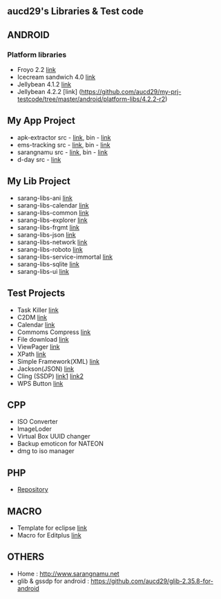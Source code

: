 aucd29's Libraries & Test code
------------------------------------

## ANDROID
### Platform libraries 
- Froyo 2.2 [link](https://github.com/aucd29/my-prj-testcode/tree/master/android/platform-libs/2.2)
- Icecream sandwich 4.0 [link](https://github.com/aucd29/my-prj-testcode/tree/master/android/platform-libs/4.0)
- Jellybean 4.1.2 [link](https://github.com/aucd29/my-prj-testcode/tree/master/android/platform-libs/4.1.2-r2)
- Jellybean 4.2.2 [link] (https://github.com/aucd29/my-prj-testcode/tree/master/android/platform-libs/4.2.2-r2)
 
## My App Project
- apk-extractor src - [link](https://github.com/aucd29/my-prj-testcode/tree/master/android/my-prj/apk-extractor), bin - [link](https://play.google.com/store/apps/details?id=net.sarangnamu.apk_extractor)
- ems-tracking src - [link](https://github.com/aucd29/my-prj-testcode/tree/master/android/my-prj/ems-tracking), bin - [link](https://play.google.com/store/apps/details?id=net.sarangnamu.ems_tracking)
- sarangnamu src - [link](https://github.com/aucd29/my-prj-testcode/tree/master/android/my-prj/sarangnamu), bin - [link](https://play.google.com/store/apps/details?id=net.sarangnamu.home)
- d-day src - [link](https://github.com/aucd29/my-prj-testcode/tree/master/android/my-prj/d-day)

## My Lib Project
- sarang-libs-ani [link](https://github.com/aucd29/my-prj-testcode/tree/master/android/my-prj/sarang-libs-ani)
- sarang-libs-calendar [link](https://github.com/aucd29/my-prj-testcode/tree/master/android/my-prj/sarang-libs-calendar)
- sarang-libs-common [link](https://github.com/aucd29/my-prj-testcode/tree/master/android/my-prj/sarang-libs-common)
- sarang-libs-explorer [link](https://github.com/aucd29/my-prj-testcode/tree/master/android/my-prj/sarang-libs-explorer)
- sarang-libs-frgmt [link](https://github.com/aucd29/my-prj-testcode/tree/master/android/my-prj/sarang-libs-frgmt)
- sarang-libs-json [link](https://github.com/aucd29/my-prj-testcode/tree/master/android/my-prj/sarang-libs-json)
- sarang-libs-network [link](https://github.com/aucd29/my-prj-testcode/tree/master/android/my-prj/sarang-libs-network)
- sarang-libs-roboto [link](https://github.com/aucd29/my-prj-testcode/tree/master/android/my-prj/sarang-libs-roboto)
- sarang-libs-service-immortal [link](https://github.com/aucd29/my-prj-testcode/tree/master/android/my-prj/sarang-libs-service-immortal)
- sarang-libs-sqlite [link](https://github.com/aucd29/my-prj-testcode/tree/master/android/my-prj/sarang-libs-sqlite)
- sarang-libs-ui [link](https://github.com/aucd29/my-prj-testcode/tree/master/android/my-prj/sarang-libs-ui)


## Test Projects
- Task Killer [link](https://github.com/aucd29/my-prj-testcode/tree/master/android/test-prj/KillTask)
- C2DM [link](https://github.com/aucd29/my-prj-testcode/tree/master/android/test-prj/TestC2DM)
- Calendar [link](https://github.com/aucd29/my-prj-testcode/tree/master/android/test-prj/TestCalendar)
- Commoms Compress [link](https://github.com/aucd29/my-prj-testcode/tree/master/android/test-prj/TestCommonsCompress)
- File download [link](https://github.com/aucd29/my-prj-testcode/tree/master/android/test-prj/TestFileDownload)
- ViewPager [link](https://github.com/aucd29/my-prj-testcode/tree/master/android/test-prj/TestViewPager)
- XPath [link](https://github.com/aucd29/my-prj-testcode/tree/master/android/test-prj/TestXPath)
- Simple Framework(XML) [link](https://github.com/aucd29/my-prj-testcode/tree/master/android/test-prj/simple-xml)
- Jackson(JSON) [link](https://github.com/aucd29/my-prj-testcode/tree/master/android/test-prj/test-gson)
- Cling (SSDP) [link1](https://github.com/aucd29/my-prj-testcode/tree/master/android/test-prj/test-ssdp-server) [link2](https://github.com/aucd29/my-prj-testcode/tree/master/android/test-prj/test-ssdp)
- WPS Button [link](https://github.com/aucd29/my-prj-testcode/tree/master/android/test-prj/test-wps-button)

## CPP
- ISO Converter
- ImageLoder
- Virtual Box UUID changer
- Backup emoticon for NATEON
- dmg to iso manager

## PHP
- [Repository](https://github.com/aucd29/my-prj-testcode/tree/master/php/my-srcs)

## MACRO
- Template for eclipse [link](https://github.com/aucd29/my-prj-testcode/blob/master/macro/templates.xml)
- Macro for Editplus [link](https://github.com/aucd29/my-prj-testcode/tree/master/macro/iphone)

## OTHERS
- Home : http://www.sarangnamu.net
- glib & gssdp for android : https://github.com/aucd29/glib-2.35.8-for-android
